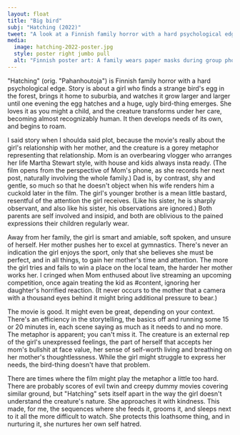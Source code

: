 ```yaml
---
layout: float
title: "Big bird"
subj: "Hatching (2022)"
tweet: "A look at a Finnish family horror with a hard psychological edge." 
media: 
  image: hatching-2022-poster.jpg
  style: poster right jumbo pull
  alt: "Finnish poster art: A family wears paper masks during group photo"
---
```

"Hatching" (orig. "Pahanhoutoja") is Finnish family horror with a hard psychological edge. Story is about a girl who finds a strange bird's egg in the forest, brings it home to suburbia, and watches it grow larger and larger until one evening the egg hatches and a huge, ugly bird-thing emerges. She loves it as you might a child, and the creature transforms under her care, becoming almost recognizably human. It then develops needs of its own, and begins to roam.

I said story when I shoulda said plot, because the movie's really about the girl's relationship with her mother, and the creature is a gorey metaphor representing that relationship. Mom is an overbearing vlogger who arranges her life Martha Stewart style, with house and kids always insta ready. (The film opens from the perspective of Mom's phone, as she records her next post, naturally involving the whole family.) Dad is, by contrast, shy and gentle, so much so that he doesn't object when his wife renders him a cuckold later in the film. The girl's younger brother is a mean little bastard, resentful of the attention the girl receives. (Like his sister, he is sharply observant, and also like his sister, his observations are ignored.) Both parents are self involved and insipid, and both are oblivious to the pained expressions their children regularly wear.

Away from her family, the girl is smart and amiable, soft spoken, and unsure of herself. Her mother pushes her to excel at gymnastics. There's never an indication the girl enjoys the sport, only that she believes she must be perfect, and in all things, to gain her mother's time and attention. The more the girl tries and fails to win a place on the local team, the harder her mother works her. I cringed when Mom enthused about live streaming an upcoming competition, once again treating the kid as #content, ignoring her daughter's horrified reaction. (It never occurs to the mother that a camera with a thousand eyes behind it might bring additional pressure to bear.)

The movie is good. It might even be great, depending on your context. There's an efficiency in the storytelling, the basics off and running some 15 or 20 minutes in, each scene saying as much as it needs to and no more. The metaphor is apparent; you can't miss it. The creature is an external rep of the girl's unexpressed feelings, the part of herself that accepts her mom's bullshit at face value, her sense of self-worth living and breathing on her mother's thoughtlessness. While the girl might struggle to express her needs, the bird-thing doesn't have that problem.

There are times where the film might play the metaphor a little too hard. There are probably scores of evil twin and creepy dummy movies covering similar ground, but "Hatching" sets itself apart in the way the girl doesn't understand the creature's nature. She approaches it with kindness. This made, for me, the sequences where she feeds it, grooms it, and sleeps next to it all the more difficult to watch. She protects this loathsome thing, and in nurturing it, she nurtures her own self hatred.
